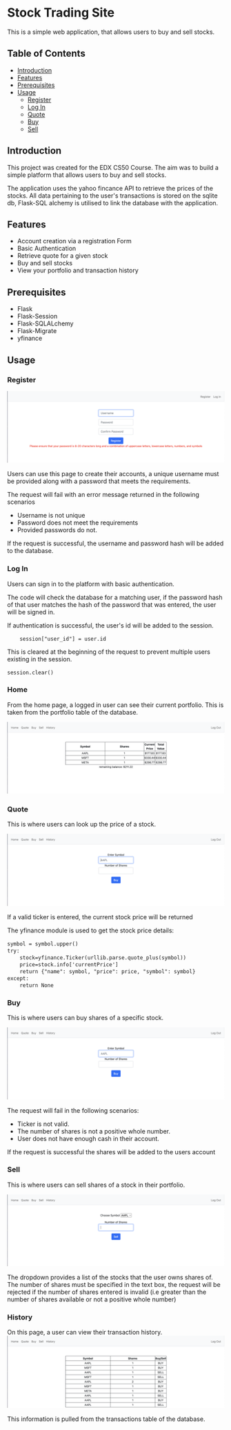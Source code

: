 # Stock Trading Site

This is a simple web application, that allows users to buy and sell stocks.

## Table of Contents

- [Introduction](#introduction)
- [Features](#features)
- [Prerequisites](#prerequisites)
- [Usage](#usage)
  - [Register](#register)
  - [Log In](#log-in)
  - [Quote](#quote)
  - [Buy](#buy)
  - [Sell](#sell)

## Introduction

This project was created for the EDX CS50 Course. The aim was to build a simple platform that allows users to buy and sell stocks.

The application uses the yahoo fincance API to retrieve the prices of the stocks. All data pertaining to the user's transactions is stored on the sqlite db, Flask-SQL alchemy is utilised to link the database with the application.

## Features

- Account creation via a registration Form
- Basic Authentication
- Retrieve quote for a given stock
- Buy and sell stocks
- View your portfolio and transaction history

## Prerequisites

- Flask
- Flask-Session
- Flask-SQLALchemy
- Flask-Migrate
- yfinance

## Usage

### Register

![Alt text](image.png)

Users can use this page to create their accounts, a unique username must be provided along with a password that meets the requirements.

The request will fail with an error message returned in the following scenarios

- Username is not unique
- Password does not meet the requirements
- Provided passwords do not.

If the request is successful, the username and password hash will be added to the database.

### Log In

Users can sign in to the platform with basic authentication.

The code will check the database for a matching user, if the password hash of that user matches the hash of the password that was entered, the user will be signed in.

If authentication is successful, the user's id will be added to the session.

        session["user_id"] = user.id

This is cleared at the beginning of the request to prevent multiple users existing in the session.

    session.clear()

### Home

From the home page, a logged in user can see their current portfolio. This is taken from the portfolio table of the database.

![Alt text](image-3.png)

### Quote

This is where users can look up the price of a stock.

![Alt text](image-2.png)

If a valid ticker is entered, the current stock price will be returned

The yfinance module is used to get the stock price details:

    symbol = symbol.upper()
    try:
        stock=yfinance.Ticker(urllib.parse.quote_plus(symbol)) 
        price=stock.info['currentPrice']   
        return {"name": symbol, "price": price, "symbol": symbol}
    except:
        return None

### Buy

This is where users can buy shares of a specific stock.

![Alt text](image-4.png)

The request will fail in the following scenarios:

- Ticker is not valid.
- The number of shares is not a positive whole number.
- User does not have enough cash in their account.

If the request is successful the shares will be added to the users account

### Sell

This is where users can sell shares of a stock in their portfolio.

![Alt text](image-5.png)

The dropdown provides a list of the stocks that the user owns shares of. The number of shares must be specified in the text box, the request will be rejected if the number of shares entered is invalid (i.e greater than the number of shares available or not a positive whole number)

### History

On this page, a user can view their transaction history.
![Alt text](image-6.png)

This information is pulled from the transactions table of the database.
